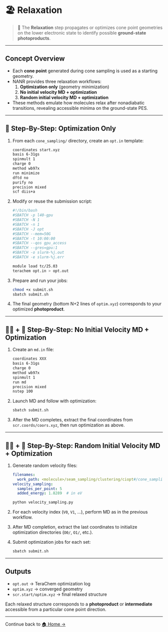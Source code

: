 # 🏖️ Relaxation

> 📖 The **Relaxation** step propagates or optimizes cone point geometries on the lower electronic state to identify possible **ground-state photoproducts**.

---

## Concept Overview

- Each **cone point** generated during cone sampling is used as a starting geometry.
- NANR provides three relaxation workflows:
  1. **Optimization only** (geometry minimization)
  2. **No initial velocity MD + optimization**
  3. **Random initial velocity MD + optimization**
- These methods emulate how molecules relax after nonadiabatic transitions, revealing accessible minima on the ground-state PES.

---

## 🛌 Step-By-Step: Optimization Only

1. From each `cone_sampling/` directory, create an `opt.in` template:
   ```bash
   coordinates start.xyz
   basis 6-31gs
   spinmult 1
   charge 0
   method wb97x
   run minimize
   dftd no
   purify no
   precision mixed
   scf diis+a
   ```

2. Modify or reuse the submission script:
   ```bash
   #!/bin/bash
   #SBATCH -p l40-gpu
   #SBATCH -N 1
   #SBATCH -n 1
   #SBATCH -J opt
   #SBATCH --mem=50G
   #SBATCH -t 10:00:00
   #SBATCH --qos gpu_access
   #SBATCH --gres=gpu:1
   #SBATCH -o slurm-%j.out
   #SBATCH -e slurm-%j.err

   module load tc/25.03
   terachem opt.in > opt.out
   ```

3. Prepare and run your jobs:
   ```bash
   chmod +x submit.sh
   sbatch submit.sh
   ```

4. The final geometry (bottom N+2 lines of `optim.xyz`) corresponds to your optimized **photoproduct**.

---

## 🚶‍♀️ + 🛌 Step-By-Step: No Initial Velocity MD + Optimization

1. Create an `md.in` file:
   ```bash
   coordinates XXX
   basis 6-31gs
   charge 0
   method wb97x
   spinmult 1
   run md
   precision mixed
   nstep 100
   ```

2. Launch MD and follow with optimization:
   ```bash
   sbatch submit.sh
   ```

3. After the MD completes, extract the final coordinates from `scr.coords/coors.xyz`, then run optimization as above.

---

## 🏃‍♀️ + 🛌 Step-By-Step: Random Initial Velocity MD + Optimization

1. Generate random velocity files:
   ```yaml
   filenames:
     work_path: <molecule>/seam_sampling/clustering/ciopt#/cone_sampling/
   velocity_sampling:
     samples_per_point: 5
     added_energy: 1.8289  # in eV
   ```
   ```bash
   python velocity_sampling.py
   ```

2. For each velocity index (`V0`, `V1`, ...), perform MD as in the previous workflow.

3. After MD completion, extract the last coordinates to initialize optimization directories (`O0/`, `O1/`, etc.).

4. Submit optimization jobs for each set:
   ```bash
   sbatch submit.sh
   ```

---

## Outputs

- `opt.out` → TeraChem optimization log  
- `optim.xyz` → converged geometry  
- `scr.start/optim.xyz` → final relaxed structure  

Each relaxed structure corresponds to a **photoproduct** or **intermediate** accessible from a particular cone point direction.

---

Continue back to [🏠 Home →](index.md)

